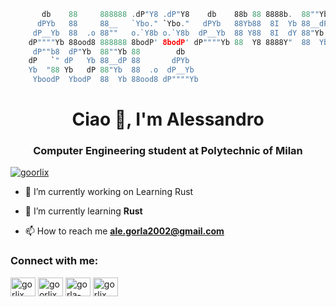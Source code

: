 ```rust
       db    88     888888 .dP"Y8 .dP"Y8    db    88b 88 8888b.  88""Yb  dP"Yb 
      dPYb   88     88__   `Ybo." `Ybo."   dPYb   88Yb88  8I  Yb 88__dP dP   Yb
     dP__Yb  88  .o 88""   o.`Y8b o.`Y8b  dP__Yb  88 Y88  8I  dY 88"Yb  Yb   dP
    dP""""Yb 88ood8 888888 8bodP' 8bodP' dP""""Yb 88  Y8 8888Y"  88  Yb  YbodP 
     dP""b8  dP"Yb  88""Yb 88        db                                        
    dP   `" dP   Yb 88__dP 88       dPYb                                       
    Yb  "88 Yb   dP 88"Yb  88  .o  dP__Yb                                      
     YboodP  YbodP  88  Yb 88ood8 dP""""Yb                                     
```
<h1 align="center">Ciao 👋, I'm Alessandro</h1>
<h3 align="center">Computer Engineering student at Polytechnic of Milan</h3>

<p align="left"> <a href="https://twitter.com/goorlix" target="blank"><img src="https://img.shields.io/twitter/follow/goorlix?logo=twitter&style=for-the-badge" alt="goorlix" /></a> </p>

- 🔭 I’m currently working on Learning Rust

- 🌱 I’m currently learning **Rust**

- 📫 How to reach me **ale.gorla2002@gmail.com**

<h3 align="left">Connect with me:</h3>
<p align="left">
<a href="https://dev.to/gorlix" target="blank"><img align="center" src="https://raw.githubusercontent.com/rahuldkjain/github-profile-readme-generator/master/src/images/icons/Social/devto.svg" alt="gorlix" height="30" width="40" /></a>
<a href="https://twitter.com/goorlix" target="blank"><img align="center" src="https://raw.githubusercontent.com/rahuldkjain/github-profile-readme-generator/master/src/images/icons/Social/twitter.svg" alt="goorlix" height="30" width="40" /></a>
<a href="https://linkedin.com/in/gorla-alessandro" target="blank"><img align="center" src="https://raw.githubusercontent.com/rahuldkjain/github-profile-readme-generator/master/src/images/icons/Social/linked-in-alt.svg" alt="gorla-alessandro" height="30" width="40" /></a>
<a href="https://instagram.com/gorlix" target="blank"><img align="center" src="https://raw.githubusercontent.com/rahuldkjain/github-profile-readme-generator/master/src/images/icons/Social/instagram.svg" alt="gorlix" height="30" width="40" /></a>
</p>
